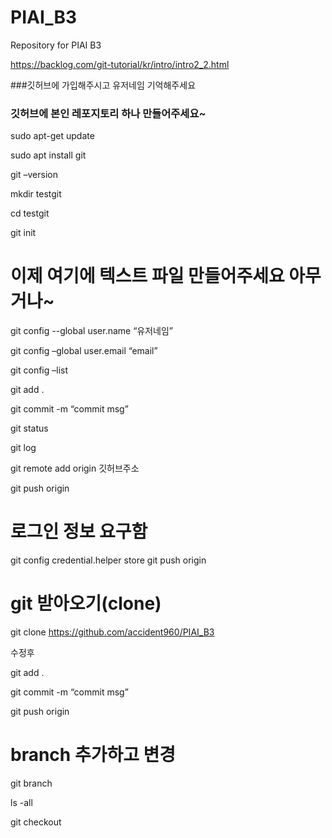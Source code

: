 # PIAI_B3
Repository for PIAI B3

https://backlog.com/git-tutorial/kr/intro/intro2_2.html

###깃허브에 가입해주시고 유저네임 기억해주세요
### 깃허브에 본인 레포지토리 하나 만들어주세요~

sudo apt-get update 

sudo apt install git

git –version

mkdir testgit

cd testgit

git init

# 이제 여기에 텍스트 파일 만들어주세요 아무거나~

git config --global user.name “유저네임”

git config –global user.email “email”

git config –list

git add .
 
git commit -m “commit msg”

git status

git log

git remote add origin 깃허브주소

git push origin <branch name>

# 로그인 정보 요구함

git config credential.helper store
git push origin <branch name>

# git 받아오기(clone)

git clone https://github.com/accident960/PIAI_B3

수정후 

git add .
 
git commit -m “commit msg”

git push origin <branch name>

# branch 추가하고 변경

git branch <name>

ls -all

git checkout <name>


